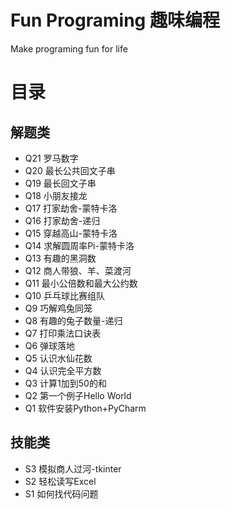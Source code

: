 # Fun Programing 趣味编程

Make programing fun for life

# 目录
## 解题类
- Q21 罗马数字
- Q20 最长公共回文子串
- Q19 最长回文子串
- Q18 小朋友接龙
- Q17 打家劫舍-蒙特卡洛
- Q16 打家劫舍-递归
- Q15 穿越高山-蒙特卡洛
- Q14 求解圆周率Pi-蒙特卡洛
- Q13 有趣的黑洞数
- Q12 商人带狼、羊、菜渡河
- Q11 最小公倍数和最大公约数
- Q10 乒乓球比赛组队
- Q9  巧解鸡兔同笼
- Q8  有趣的兔子数量-递归
- Q7  打印乘法口诀表
- Q6  弹球落地
- Q5  认识水仙花数
- Q4  认识完全平方数
- Q3  计算1加到50的和
- Q2  第一个例子Hello World
- Q1  软件安装Python+PyCharm

## 技能类
- S3  模拟商人过河-tkinter
- S2  轻松读写Excel
- S1  如何找代码问题

